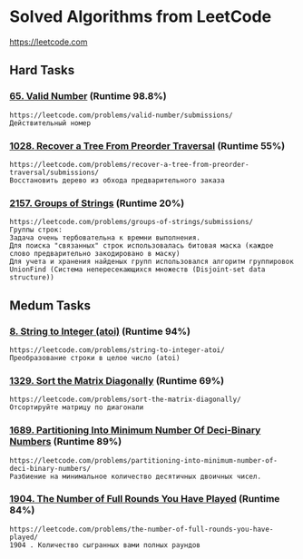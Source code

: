 # Solved Algorithms from LeetCode
https://leetcode.com

## Hard Tasks 
### [**65.** Valid Number](hard_tasks/Task_LC_65.py) (Runtime 98.8%)
    https://leetcode.com/problems/valid-number/submissions/
    Действительный номер

### [**1028.** Recover a Tree From Preorder Traversal](hard_tasks/Task_LC_1028.py) (Runtime 55%)
    https://leetcode.com/problems/recover-a-tree-from-preorder-traversal/submissions/
    Восстановить дерево из обхода предварительного заказа

### [**2157.** Groups of Strings](hard_tasks/Task_LC_2157.py) (Runtime 20%)
    https://leetcode.com/problems/groups-of-strings/submissions/
    Группы строк:
    Задача очень тербовательна к времни выполнения. 
    Для поиска "связанных" строк использовалась битовая маска (каждое слово предварительно закодировано в маску)
    Для учета и хранения найденых групп использовался алгоритм группировок UnionFind (Система непересекающихся множеств (Disjoint-set data structure))

## Medum Tasks 
### [**8.** String to Integer (atoi)](medium_tasks/Task_LC_8.py) (Runtime 94%)
    https://leetcode.com/problems/string-to-integer-atoi/
    Преобразование строки в целое число (atoi)

### [**1329.** Sort the Matrix Diagonally](medium_tasks/Task_LC_1329.py) (Runtime 69%)
    https://leetcode.com/problems/sort-the-matrix-diagonally/
    Отсортируйте матрицу по диагонали

### [**1689.** Partitioning Into Minimum Number Of Deci-Binary Numbers](medium_tasks/Task_LC_1689.py) (Runtime 89%)
    https://leetcode.com/problems/partitioning-into-minimum-number-of-deci-binary-numbers/
    Разбиение на минимальное количество десятичных двоичных чисел.

### [**1904.** The Number of Full Rounds You Have Played](medium_tasks/Task_LC_1904.py) (Runtime 84%)
    https://leetcode.com/problems/the-number-of-full-rounds-you-have-played/
    1904 . Количество сыгранных вами полных раундов

